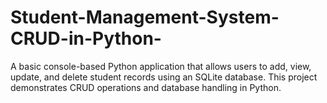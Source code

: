 # Student-Management-System-CRUD-in-Python-
A basic console-based Python application that allows users to add, view, update, and delete student records using an SQLite database. This project demonstrates CRUD operations and database handling in Python.
